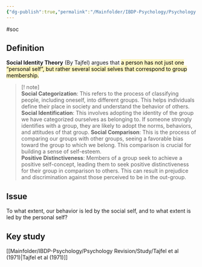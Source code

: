 ```yaml
---
{"dg-publish":true,"permalink":"/Mainfolder/IBDP-Psychology/Psychology Revision/Topics/social identity theory/"}
---
```


#soc
## Definition
**Social Identity Theory** (By Tajfel) argues that <mark style="background: #FFF3A3A6;">a person has not just one “personal self”, but rather several social selves that correspond to group membership.</mark> 

>[! note]  
>**Social Categorization**: This refers to the process of classifying people, including oneself, into different groups. This helps individuals define their place in society and understand the behavior of others.
**Social Identification**: This involves adopting the identity of the group we have categorized ourselves as belonging to. If someone strongly identifies with a group, they are likely to adopt the norms, behaviors, and attitudes of that group.
**Social Comparison**: This is the process of comparing our groups with other groups, seeing a favorable bias toward the group to which we belong. This comparison is crucial for building a sense of self-esteem.                                                                    
**Positive Distinctiveness**: Members of a group seek to achieve a positive self-concept, leading them to seek positive distinctiveness for their group in comparison to others. This can result in prejudice and discrimination against those perceived to be in the out-group.

## Issue
To what extent, our behavior is led by the social self, and to what extent is led by the personal self?

## Key study
[[Mainfolder/IBDP-Psychology/Psychology Revision/Study/Tajfel et al (1971)\|Tajfel et al (1971)]]